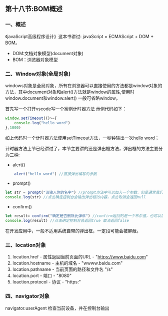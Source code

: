 ## 第十八节:BOM概述

### 一、概述

《javaScript高级程序设计》这本书讲过: javaScript = ECMAScript + DOM + BOM。
 
 * DOM:文档对象模型(document对象)
 * BOM：浏览器对象模型

### 二、Window对象(全局对象)
windows对象是全局对象，所有在浏览器可以直接使用的方法都是window对象的方法，其中document对象和alert()方法就是window的属性,使用时window.document和window.alert() 一般可省略window。

首先写一个打开vscode写一个案例计时器方法 示例代码如下：

```js
window.setTimeout(()>={
    console.log("hello word")
},1000)
```
如上代码时一个计时器方法使用setTimeout方法，一秒钟输出一次hello word；

计时器方法上节已经讲过了，本节主要讲的还是弹出框方法，弹出框的方法主要分为三种:

* alert()
```js
    alert("hello word") //直接弹出编写的参数
```

* prompt()

```js
let str = prompt("请输入你的名字") //prompt方法中可以加入一个参数，但是通常我们只加入一个参数就可以了。
console.log(str) //点击确定控制台会输出弹出框的内容，点击取消会返回null
```

* confirm()

```js
let result= confirm("确定是否删除此弹框") //confirm返回的是一个布尔值，也可以加入一个参数
console.log(result) //点击确定控制台会返回true 取消返回false
```

在开发应用中，一般不适用系统自带的弹出框，一定段可能会被屏蔽。

### 三、location对象

1. location.href - 属性返回当前页面的URL - "https://www.baidu.com"
2. location.hostname - 主机的域名 - "wwww.baidu.com"
3. location.pathname - 当前页面的路径和文件名 "/s"
4. location.port - 端口 - "8080"
5. loaction.protocol -  协议 - "https:"

### 四、navigator对象

navigator.userAgent 检查当前设备，并在控制台输出

